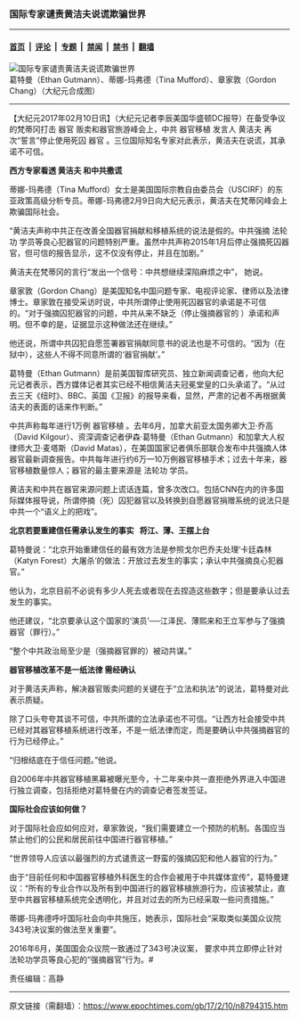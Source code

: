 ### 国际专家谴责黄洁夫说谎欺骗世界

---

#### [首页](../../../..?n8794315) &nbsp;|&nbsp; [评论](../../../../../epoch-comment?n8794315) &nbsp;|&nbsp; [专题](../../../../../epoch-special?n8794315) &nbsp;|&nbsp; [禁闻](../../../../../epoch-news?n8794315) &nbsp;|&nbsp; [禁书](../../../../../books?n8794315) &nbsp;|&nbsp; [翻墙](https://github.com/gfw-breaker/nogfw/blob/master/README.md?n8794315)


<div><img alt="国际专家谴责黄洁夫说谎欺骗世界" class="attachment-djy_600_400 size-djy_600_400 wp-post-image" src="https://i.epochtimes.com/assets/uploads/2017/02/4-13-600x400.jpg"/>
<div class="caption">
 葛特曼（Ethan Gutmann）、蒂娜-玛弗德（Tina Mufford）、章家敦（Gordon Chang）（大纪元合成图）
</div></div><hr/><div class="post_content" id="artbody" itemprop="articleBody">
 <!-- article content begin -->
 <p>
  【大纪元2017年02月10日讯】（大纪元记者李辰美国华盛顿DC报导）在备受争议的梵蒂冈打击
  <ok href="https://www.epochtimes.com/gb/tag/%E5%99%A8%E5%AE%98.html">
   器官
  </ok>
  贩卖和器官旅游峰会上，中共
  <ok href="https://www.epochtimes.com/gb/tag/%E5%99%A8%E5%AE%98%E7%A7%BB%E6%A4%8D.html">
   器官移植
  </ok>
  发言人
  <ok href="https://www.epochtimes.com/gb/tag/%E9%BB%84%E6%B4%81%E5%A4%AB.html">
   黄洁夫
  </ok>
  再次“誓言”停止使用死囚
  <ok href="https://www.epochtimes.com/gb/tag/%E5%99%A8%E5%AE%98.html">
   器官
  </ok>
  。三位国际知名专家对此表示，黄洁夫在说谎，其承诺不可信。
 </p>
 <p>
  <strong>
   西方专家看透
   <b>
    <ok href="https://www.epochtimes.com/gb/tag/%E9%BB%84%E6%B4%81%E5%A4%AB.html">
     黄洁夫
    </ok>
    和中共撒谎
   </b>
  </strong>
 </p>
 <p>
  蒂娜-玛弗德（Tina Mufford）女士是美国国际宗教自由委员会（USCIRF）的东亚政策高级分析专员。蒂娜-玛弗德2月9日向大纪元表示，黄洁夫在梵蒂冈峰会上欺骗国际社会。
 </p>
 <p>
  “黄洁夫声称中共正在改善全国器官捐献和移植系统的说法是假的。中共强摘
  <ok href="https://www.epochtimes.com/gb/tag/%E6%B3%95%E8%BD%AE%E5%8A%9F.html">
   法轮功
  </ok>
  学员等良心犯器官的问题特别严重。虽然中共声称2015年1月后停止强摘死囚器官，但可信的报告显示，这不仅没有停止，并且在加剧。”
 </p>
 <p>
  黄洁夫在梵蒂冈的言行“发出一个信号：中共想继续深陷麻烦之中”， 她说。
 </p>
 <p>
  章家敦（Gordon Chang）是美国知名中国问题专家、电视评论家、律师以及法律博士。章家敦在接受采访时说，中共所谓停止使用死囚器官的承诺是不可信的。“对于强摘囚犯器官的问题，中共从来不缺乏（停止强摘器官的 ）承诺和声明。但不幸的是，证据显示这种做法还在继续。”
 </p>
 <p>
  他还说，所谓中共囚犯自愿签署器官捐献同意书的说法也是不可信的。“因为（在狱中），这些人不得不同意所谓的‘器官捐献’。”
 </p>
 <p>
  葛特曼（Ethan Gutmann）是前美国智库研究员、独立新闻调查记者，他向大纪元记者表示，西方媒体记者其实已经不相信黄洁夫冠冕堂皇的口头承诺了。“从过去三天《纽时》、BBC、英国《卫报》的报导来看，显然，严肃的记者不再根据黄洁夫的表面的话来作判断。”
 </p>
 <p>
  中共声称每年进行1万例
  <ok href="https://www.epochtimes.com/gb/tag/%E5%99%A8%E5%AE%98%E7%A7%BB%E6%A4%8D.html">
   器官移植
  </ok>
  。去年6月，加拿大前亚太国务卿大卫‧乔高（David Kilgour）、资深调查记者伊森‧葛特曼（Ethan Gutmann）和加拿大人权律师大卫‧麦塔斯（David Matas），在美国国家记者俱乐部联合发布中共强摘人体器官最新调查报告。中共每年进行约6万—10万例器官移植手术；过去十年来，器官移植数量惊人；器官的最主要来源是
  <ok href="https://www.epochtimes.com/gb/tag/%E6%B3%95%E8%BD%AE%E5%8A%9F.html">
   法轮功
  </ok>
  学员。
 </p>
 <p>
  黄洁夫和中共在器官来源问题上谎话连篇，曾多次改口。包括CNN在内的许多国际媒体报导说，所谓停摘（死）囚犯器官以及转换到自愿器官捐赠系统的说法只是中共一个“语义上的把戏”。
 </p>
 <p>
  <strong>
   北京若要重建信任需承认发生的事实   将江、薄、王摆上台
  </strong>
 </p>
 <p>
  葛特曼说：“北京开始重建信任的最有效方法是参照戈尔巴乔夫处理‘卡廷森林（Katyn Forest）大屠杀’的做法：开放过去发生的事实；承认中共强摘良心犯器官。”
 </p>
 <p>
  他认为，北京目前不必说有多少人死去或者现在去捏造这些数字；但是要承认过去发生的事实。
 </p>
 <p>
  他还建议，“北京要承认这个国家的‘演员’──江泽民、薄熙来和王立军参与了强摘器官（罪行）。”
 </p>
 <p>
  “整个中共政治局至少是（强摘器官罪的）被动共谋。”
 </p>
 <p>
  <strong>
   器官移植改革不是一纸法律 需经确认
  </strong>
 </p>
 <p>
  对于黄洁夫声称，解决器官贩卖问题的关键在于“立法和执法”的说法，葛特曼对此表示质疑。
 </p>
 <p>
  除了口头夸夸其谈不可信，中共所谓的立法承诺也不可信。“让西方社会接受中共已经对其器官移植系统进行改革，不是一纸法律而定，而是要确认中共强摘器官的行为已经停止。”
 </p>
 <p>
  “归根结底在于信任问题。”他说。
 </p>
 <p>
  自2006年中共器官移植黑幕被曝光至今，十二年来中共一直拒绝外界进入中国进行独立调查，包括拒绝对葛特曼在内的调查记者签发签证。
 </p>
 <p>
  <strong>
   国际社会应该如何做？
  </strong>
 </p>
 <p>
  对于国际社会应如何应对，章家敦说，“我们需要建立一个预防的机制。各国应当禁止他们的公民和居民前往中国进行器官移植。”
 </p>
 <p>
  “世界领导人应该以最强烈的方式谴责这一野蛮的强摘囚犯和他人器官的行为。”
 </p>
 <p>
  由于“目前任何和中国器官移植外科医生的合作会被用于中共媒体宣传”，葛特曼建议：“所有的专业合作以及所有到中国进行的器官移植旅游行为，应该被禁止，直至中共器官移植系统完全透明化，并且对过去的所为已经采取一些问责措施。”
 </p>
 <p>
  蒂娜-玛弗德呼吁国际社会向中共施压，她表示，国际社会“采取类似美国众议院343号决议案的做法至关重要”。
 </p>
 <p>
  2016年6月，美国国会众议院一致通过了343号决议案， 要求中共立即停止针对法轮功学员等良心犯的“强摘器官”行为。#
 </p>
 <p>
  责任编辑：高静
 </p>
 <!-- article content end -->
 <div id="below_article_ad">
 </div>
</div>


---

原文链接（需翻墙）：https://www.epochtimes.com/gb/17/2/10/n8794315.htm